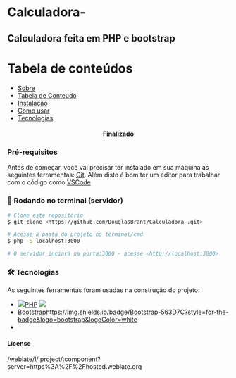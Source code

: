 # Calculadora-
## Calculadora feita em PHP e bootstrap

Tabela de conteúdos
=================
<!--ts-->
   * [Sobre](#Sobre)
   * [Tabela de Conteudo](#tabela-de-conteudo)
   * [Instalação](#instalacao)
   * [Como usar](#como-usar)
   * [Tecnologias](#tecnologias)
<!--te-->

<h4 align="center"> 
	 Finalizado 
</h4>

### Pré-requisitos

Antes de começar, você vai precisar ter instalado em sua máquina as seguintes ferramentas:
[Git](https://git-scm.com).
Além disto é bom ter um editor para trabalhar com o código como [VSCode](https://code.visualstudio.com/)

### 🎲 Rodando no terminal (servidor)

```bash
# Clone este repositório
$ git clone <https://github.com/DouglasBrant/Calculadora-.git>

# Acesse a pasta do projeto no terminal/cmd
$ php -S localhost:3000

# O servidor inciará na porta:3000 - acesse <http://localhost:3000>
```
### 🛠 Tecnologias

As seguintes ferramentas foram usadas na construção do projeto:

- <img src="https://img.shields.io/badge/PHP-777BB4?style=for-the-badge&logo=php&logoColor=white">[PHP](https://expo.io/) <img src="https://img.shields.io/badge/PHP-777BB4?style=for-the-badge&logo=php&logoColor=white">
- [Bootstrap](https://getbootstrap.com/)https://img.shields.io/badge/Bootstrap-563D7C?style=for-the-badge&logo=bootstrap&logoColor=white
- 
#### License
/weblate/l/:project/:component?server=https%3A%2F%2Fhosted.weblate.org

